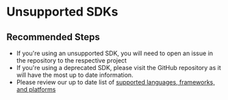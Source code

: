 <properties 
    pageTitle="Unsupported SDKs"
    description="Explain the current unsupported SDKs and where to get support"
    service="microsoft.insights"
    resource="components"
    authors="debugthings"
    ms.author="jamdavi"
    articleId="insights_commuinitysdk"
    displayOrder="90"
    selfHelpType="resource"
    cloudEnvironments="public, Fairfax"
    productPesIds="15693" 
    supportTopicIds="32402637"
 />
 
# Unsupported SDKs

## **Recommended Steps**

* If you're using an unsupported SDK, you will need to open an issue in the repository to the respective project
* If you're using a deprecated SDK, please visit the GitHub repository as it will have the most up to date information.
* Please review our up to date list of [supported languages, frameworks, and platforms](https://docs.microsoft.com/azure/azure-monitor/app/platforms)


